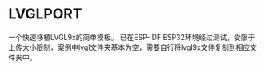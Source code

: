 # LVGLPORT
一个快速移植LVGL9x的简单模板。
已在ESP-IDF ESP32环境经过测试，受限于上传大小限制，案例中lvgl文件夹基本为空，需要自行将lvgl9x文件复制到相应文件夹中。
